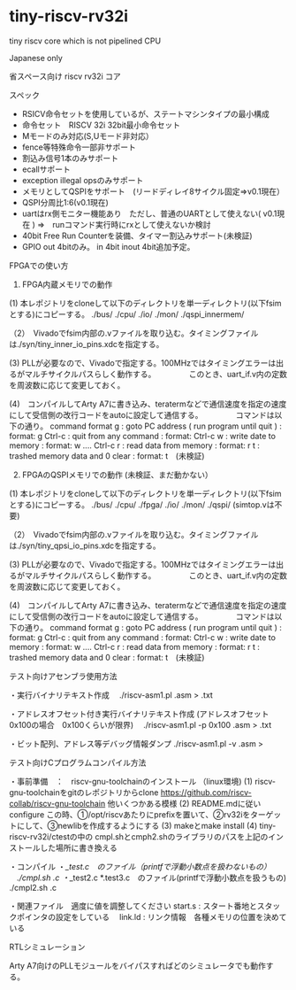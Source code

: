 # tiny-riscv-rv32i

tiny riscv core which is not pipelined CPU

Japanese only

省スペース向け riscv rv32i コア

スペック
- RSICV命令セットを使用しているが、ステートマシンタイプの最小構成
- 命令セット　RISCV 32i 32bit最小命令セット
- Mモードのみ対応(S,Uモード非対応）
- fence等特殊命令一部非サポート
- 割込み信号1本のみサポート
- ecallサポート
- exception illegal opsのみサポート
- メモリとしてQSPIをサポート　(リードディレイ8サイクル固定⇒v0.1現在）
- QSPI分周比1:6(v0.1現在)
- uartはrx側モニター機能あり　ただし、普通のUARTとして使えない( v0.1現在 )
  ⇒　runコマンド実行時にrxとして使えないか検討
- 40bit Free Run Counterを装備、タイマー割込みサポート(未検証)
- GPIO out 4bitのみ。 in 4bit inout 4bit追加予定。

FPGAでの使い方

1. FPGA内蔵メモリでの動作

(1) 本レポジトリをcloneして以下のディレクトリを単一ディレクトリ(以下fsimとする)にコピーする。
     ./bus/
     ./cpu/
	 ./io/
	 ./mon/
	 ./qspi_innermem/

（2）　Vivadoでfsim内部の.vファイルを取り込む。タイミングファイルは./syn/tiny_inner_io_pins.xdcを指定する。

(3) PLLが必要なので、Vivadoで指定する。100MHzではタイミングエラーは出るがマルチサイクルパスらしく動作する。
　　　　このとき、uart_if.v内の定数を周波数に応じて変更しておく。

(4)　コンパイルしてArty A7に書き込み、teratermなどで通信速度を指定の速度にして受信側の改行コードをautoに設定して通信する。
　　　　コマンドは以下の通り。
command format
g : goto PC address ( run program until quit ) : format: g <start addess>
Ctrl-c : quit from any command : format: Ctrl-c
w : write date to memory : format: w <start adderss> <data> ....<data> Ctrl-c
r : read data from memory : format: r <start address> <end adderss>
t : trashed memory data and 0 clear : format: t　(未検証)

2. FPGAのQSPIメモリでの動作 (未検証、まだ動かない）

(1) 本レポジトリをcloneして以下のディレクトリを単一ディレクトリ(以下fsimとする)にコピーする。
     ./bus/
     ./cpu/
	 ./fpga/
	 ./io/
	 ./mon/
	 ./qspi/ (simtop.vは不要)

（2）　Vivadoでfsim内部の.vファイルを取り込む。タイミングファイルは./syn/tiny_qpsi_io_pins.xdcを指定する。

(3) PLLが必要なので、Vivadoで指定する。100MHzではタイミングエラーは出るがマルチサイクルパスらしく動作する。
　　　　このとき、uart_if.v内の定数を周波数に応じて変更しておく。

(4)　コンパイルしてArty A7に書き込み、teratermなどで通信速度を指定の速度にして受信側の改行コードをautoに設定して通信する。
　　　　コマンドは以下の通り。
command format
g : goto PC address ( run program until quit ) : format: g <start addess>
Ctrl-c : quit from any command : format: Ctrl-c
w : write date to memory : format: w <start adderss> <data> ....<data> Ctrl-c
r : read data from memory : format: r <start address> <end adderss>
t : trashed memory data and 0 clear : format: t　(未検証)

テスト向けアセンブラ使用方法

・実行バイナリテキスト作成
　./riscv-asm1.pl <finename>.asm > <filename>.txt

・アドレスオフセット付き実行バイナリテキスト作成 (アドレスオフセット 0x100の場合　0x100くらいが限界)
　./riscv-asm1.pl -p 0x100 <finename>.asm > <filename>.txt

・ビット配列、アドレス等デバッグ情報ダンプ
./riscv-asm1.pl -v <finename>.asm >


テスト向けCプログラムコンパイル方法

・事前準備　：　riscv-gnu-toolchainのインストール （linux環境)
 (1) riscv-gnu-toolchainをgitのレポジトリからclone
    https://github.com/riscv-collab/riscv-gnu-toolchain
	他いくつかある模様
 (2) README.mdに従いconfigure 
     この時、①/opt/riscvあたりにprefixを置いて、②rv32iをターゲットにして、③newlibを作成するようにする
 (3) makeとmake install
 (4) tiny-riscv-rv32i/ctestの中の cmpl.shとcmph2.shのライブラリのパスを上記のインストールした場所に書き換える

・コンパイル
 ・*_test.c　のファイル（printfで浮動小数点を扱わないもの）
 　./cmpl.sh <filename>.c
 ・*_test2.c *.test3.c　のファイル(printfで浮動小数点を扱うもの)
  ./cmpl2.sh <filename>.c
  
・関連ファイル　適度に値を調整してください
 start.s  : スタート番地とスタックポインタの設定をしている
　link.ld  : リンク情報　各種メモリの位置を決めている

RTLシミュレーション

Arty A7向けのPLLモジュールをバイパスすればどのシミュレータでも動作する。




